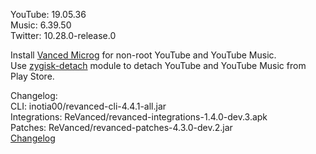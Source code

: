 YouTube: 19.05.36  
Music: 6.39.50  
Twitter: 10.28.0-release.0  

Install [Vanced Microg](https://github.com/TeamVanced/VancedMicroG/releases) for non-root YouTube and YouTube Music.  
Use [zygisk-detach](https://github.com/j-hc/zygisk-detach) module to detach YouTube and YouTube Music from Play Store.  

Changelog:  
CLI: inotia00/revanced-cli-4.4.1-all.jar  
Integrations: ReVanced/revanced-integrations-1.4.0-dev.3.apk  
Patches: ReVanced/revanced-patches-4.3.0-dev.2.jar  
[Changelog](https://github.com/ReVanced/revanced-patches/releases/tag/vdev.2)  

